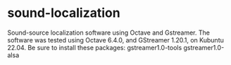 # sound-localization
Sound-source localization software using Octave and Gstreamer.
The software was tested using Octave 6.4.0, and GStreamer 1.20.1,  on Kubuntu 22.04.
Be sure to install these packages:
gstreamer1.0-tools
gstreamer1.0-alsa
